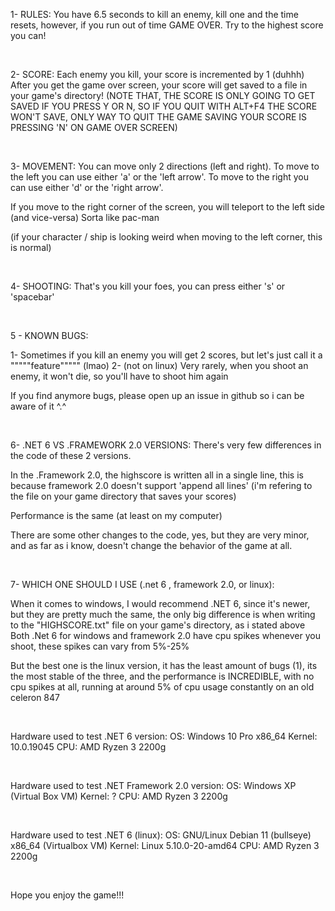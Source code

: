 1- RULES: You have 6.5 seconds to kill an enemy, kill one and the time resets, however, if you run out of time GAME OVER. 
Try to the highest score you can!


&nbsp;

2- SCORE: Each enemy you kill, your score is incremented by 1 (duhhh)
After you get the game over screen, your score will get saved to a file in your game's directory!
(NOTE THAT, THE SCORE IS ONLY GOING TO GET SAVED IF YOU PRESS Y OR N, SO IF YOU QUIT WITH ALT+F4 THE SCORE WON'T SAVE, ONLY WAY TO QUIT THE GAME SAVING YOUR SCORE IS PRESSING 'N' ON GAME OVER SCREEN)


&nbsp;

3- MOVEMENT: You can move only 2 directions (left and right).
To move to the left you can use either 'a' or the 'left arrow'.
To move to the right you can use either 'd' or the 'right arrow'.

If you move to the right corner of the screen, you will teleport to the left side (and vice-versa)
Sorta like pac-man

(if your character / ship is looking weird when moving to the left corner, this is normal)



&nbsp;

4- SHOOTING: That's you kill your foes, you can press either 's' or 'spacebar'


&nbsp;

5 - KNOWN BUGS:

1- Sometimes if you kill an enemy you will get 2 scores, but let's just call it a """""feature""""" (lmao)
2- (not on linux) Very rarely, when you shoot an enemy, it won't die, so you'll have to shoot him again

If you find anymore bugs, please open up an issue in github so i can be aware of it ^.^



&nbsp;

6- .NET 6 VS .FRAMEWORK 2.0 VERSIONS: There's very few differences in the code of these 2 versions.

In the .Framework 2.0, the highscore is written all in a single line, this is because framework 2.0 doesn't support 'append all lines' (i'm refering to the file on your game directory that saves your scores)

Performance is the same (at least on my computer)

There are some other changes to the code, yes, but they are very minor, and as far as i know, doesn't change the behavior of the game at all.



&nbsp;

7- WHICH ONE SHOULD I USE (.net 6 ,  framework 2.0,  or linux):

When it comes to windows, I would recommend .NET 6, since it's newer, but they are pretty much the same, the only big difference is when writing to the "HIGHSCORE.txt" file on your game's directory, as i stated above
Both .Net 6 for windows and framework 2.0 have cpu spikes whenever you shoot, these spikes can vary from 5%-25%

But the best one is the linux version, it has the least amount of bugs (1), its the most stable of the three, and the performance is INCREDIBLE, with no cpu spikes at all, running at around 5% of cpu usage constantly on an old celeron 847

&nbsp;

Hardware used to test .NET 6 version: 
OS: Windows 10 Pro x86_64
Kernel: 10.0.19045
CPU: AMD Ryzen 3 2200g

&nbsp;

Hardware used to test .NET Framework 2.0 version:
OS: Windows XP (Virtual Box VM)
Kernel: ?
CPU: AMD Ryzen 3 2200g

&nbsp;

Hardware used to test .NET 6 (linux):
OS: GNU/Linux Debian 11 (bullseye) x86_64 (Virtualbox VM)
Kernel: Linux 5.10.0-20-amd64
CPU: AMD Ryzen 3 2200g

&nbsp;

Hope you enjoy the game!!!
